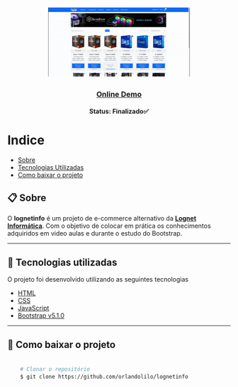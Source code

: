 <h1 align="center">
    <img src="img/lognetinfo-preview.gif" alt="lognetinfo gif">
</h1>

<h3 align="center">
   <a href="https://lognetinfo.netlify.app/">Online Demo</a>
</h3>

<h4 align="center"> 
    Status: Finalizado✅
</h4>

# Indice

- [Sobre](#-sobre)
- [Tecnologias Utilizadas](#-Tecnologias-utilizadas)
- [Como baixar o projeto](#-Como-baixar-o-projeto)

## 📋 Sobre

O **lognetinfo** é um projeto de e-commerce alternativo da **[Lognet Informática](https://www.lognetinfo.com.br/)**. Com o objetivo de colocar em prática os conhecimentos adquiridos em video aulas e durante o estudo do Bootstrap.

---


## 🚀 Tecnologias utilizadas

O projeto foi desenvolvido utilizando as seguintes tecnologias 

- [HTML](https://www.w3schools.com/html/)
- [CSS](https://www.w3schools.com/css/)
- [JavaScript](https://www.javascript.com/)
- [Bootstrap v5.1.0](https://getbootstrap.com/)


---

## 📁 Como baixar o projeto

```bash

    # Clonar o repositório
    $ git clone https://github.com/orlandolilo/lognetinfo
    
```